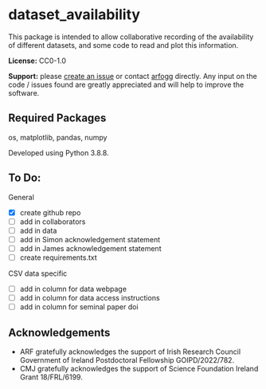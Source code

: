 # dataset_availability

This package is intended to allow collaborative recording of the availability of different datasets, and some code to read and plot this information.

**License:** CC0-1.0

**Support:** please [create an issue](https://github.com/arfogg/dataset_availability/issues) or contact [arfogg](https://github.com/arfogg) directly. Any input on the code / issues found are greatly appreciated and will help to improve the software.

## Required Packages

os, matplotlib, pandas, numpy

Developed using Python 3.8.8. 

## To Do:

General
- [x] create github repo
- [ ] add in collaborators
- [ ] add in data
- [ ] add in Simon acknowledgement statement
- [ ] add in James acknowledgement statement
- [ ] create requirements.txt

CSV data specific
- [ ] add in column for data webpage
- [ ] add in column for data access instructions
- [ ] add in column for seminal paper doi

## Acknowledgements

* ARF gratefully acknowledges the support of Irish Research Council Government of Ireland Postdoctoral Fellowship GOIPD/2022/782.
* CMJ gratefully acknowledges the support of Science Foundation Ireland Grant 18/FRL/6199.
